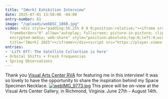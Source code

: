 ```yaml
---
title: "[Work] Exhibition Interview"
date: 2025-07-01 13:58:00 -04:00
entry-number: 81
image: "/uploads/webDSC_1860.jpg"
video: <div style="padding:56.25% 0 0 0;position:relative;"><iframe src="https://player.vimeo.com/video/1097868399?badge=0&amp;autopause=0&amp;player_id=0&amp;app_id=58479"
  frameborder="0" allow="autoplay; fullscreen; picture-in-picture; clipboard-write;
  encrypted-media; web-share" style="position:absolute;top:0;left:0;width:100%;height:100%;"
  title="[Work] 2025"></iframe></div><script src="https://player.vimeo.com/api/player.js"></script>
entries:
- 'Lift Off: The Satellite Collection is here'
- Orbital Shifts + Fresh Frequencies
- Spring Observations
---
```


Thank you [Visual Arts Center RVA](https://www.visarts.org/) for featuring me in this interview! It was so lovely to have the opportunity to share the inspiration behind my Space Specimen Necklace. 
[![webIMG_9773.jpg](/uploads/webIMG_9773.jpg)](https://www.visarts.org/exhibition/work-2025/)
This piece will be on-view at the Visual Arts Center Gallery, in Richmond, Virginia: June 27th - August 14th. 